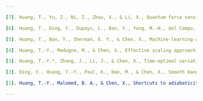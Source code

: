 ```yaml
---

[7]. Huang, T., Yu, Z., Ni, Z., Zhou, X., & Li, X., Quantum force sensing by digital twinning of atomic Bose-Einstein condensates, Communications Physics, 7(1), 172 (2024).

[6]. Huang, T., Ding, Y., Dupays, L., Ban, Y., Yung, M.-H., del Campo, A., & Chen, X., Time-optimal control of driven oscillators by variational circuit learning, Physical Review Research, 5(2), 023173 (2023).

[5]. Huang, T., Ban, Y., Sherman, E. Y., & Chen, X., Machine-learning-assisted quantum control in a random environment, Physical Review Applied, 17(2), 024040 (2022).

[4]. Huang, T.-Y., Modugno, M., & Chen, X., Effective scaling approach to frictionless quantum quenches in trapped Bose gases, Physical Review A, 104(6), 063313 (2021).

[3]. Huang, T.-Y.*, Zhang, J., Li, J., & Chen, X., Time-optimal variational control of a bright matter-wave soliton, Physical Review A, 102(5), 053313 (2020).

[2]. Ding, Y., Huang, T.-Y., Paul, K., Hao, M., & Chen, X., Smooth bang-bang shortcuts to adiabaticity for atomic transport in a moving harmonic trap, Physical Review A, 101(6), 063410 (2020).

[1]. Huang, T.-Y., Malomed, B. A., & Chen, X., Shortcuts to adiabaticity for an interacting Bose–Einstein condensate via exact solutions of the generalized Ermakov equation, Chaos: An Interdisciplinary Journal of Nonlinear Science, 30(5) (2020).

---
```


